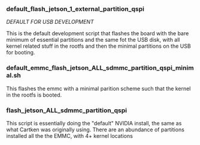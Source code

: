 ### default_flash_jetson_1_external_partition_qspi 

*DEFAULT FOR USB DEVELOPMENT*

This is the default development script that flashes the board with the bare minimum of essential partitions and the same fot the USB disk, with all kernel related stuff in the rootfs and then the minimal partitions on the USB for booting.

### default_emmc_flash_jetson_ALL_sdmmc_partition_qspi_minimal.sh

This flashes the emmc with a minimal parition scheme such that the kernel in the rootfs is booted.

### flash_jetson_ALL_sdmmc_partition_qspi

This script is essentially doing the "default" NVIDIA install, the same as what Cartken was originally using. There are an abundance of partitions installed all the the EMMC, with 4+ kernel locations

